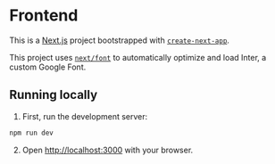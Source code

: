 # Frontend
This is a [Next.js](https://nextjs.org/) project bootstrapped with [`create-next-app`](https://github.com/vercel/next.js/tree/canary/packages/create-next-app).

This project uses [`next/font`](https://nextjs.org/docs/basic-features/font-optimization) to automatically optimize and load Inter, a custom Google Font.

## Running locally
1. First, run the development server:

```bash
npm run dev
```

2. Open [http://localhost:3000](http://localhost:3000) with your browser.
